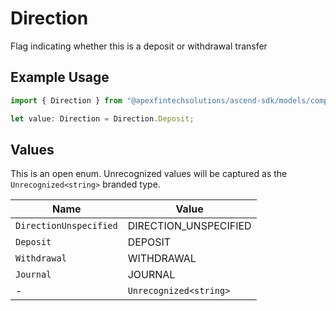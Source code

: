 # Direction

Flag indicating whether this is a deposit or withdrawal transfer

## Example Usage

```typescript
import { Direction } from "@apexfintechsolutions/ascend-sdk/models/components";

let value: Direction = Direction.Deposit;
```

## Values

This is an open enum. Unrecognized values will be captured as the `Unrecognized<string>` branded type.

| Name                   | Value                  |
| ---------------------- | ---------------------- |
| `DirectionUnspecified` | DIRECTION_UNSPECIFIED  |
| `Deposit`              | DEPOSIT                |
| `Withdrawal`           | WITHDRAWAL             |
| `Journal`              | JOURNAL                |
| -                      | `Unrecognized<string>` |